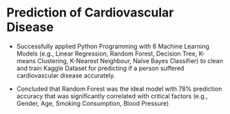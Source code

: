 # Prediction of Cardiovascular Disease

 * Successfully applied Python Programming with 6 Machine Learning Models (e.g., Linear Regression, Random Forest, Decision Tree, K-means Clustering, K-Nearest Neighbour, Naïve Bayes Classifier) to clean and train Kaggle Dataset for predicting if a person suffered cardiovascular disease accurately. 

 * Concluded that Random Forest was the ideal model with 78% prediction accuracy that was significantly correlated with critical factors (e.g., Gender, Age, Smoking Consumption, Blood Pressure)
